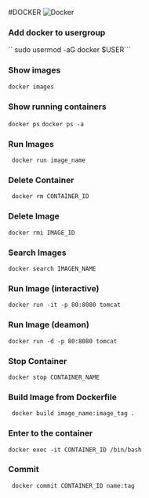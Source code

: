 
#DOCKER 
![Docker](https://avatars.githubusercontent.com/u/5429470?s=280&v=4)
### Add docker to usergroup
`` sudo usermod -aG docker $USER```

### Show images
``` docker images ```

### Show running containers
``` docker ps ```
``` docker ps -a ```

### Run Images
``` docker run image_name```

### Delete Container
``` docker rm CONTAINER_ID```

### Delete Image
``` docker rmi IMAGE_ID ```

### Search Images 
``` docker search IMAGEN_NAME ```

### Run Image (interactive)
``` docker run -it -p 80:8080 tomcat ```

### Run Image (deamon)
``` docker run -d -p 80:8080 tomcat ```

### Stop Container
``` docker stop CONTAINER_NAME ```

### Build Image from Dockerfile
``` docker build image_name:image_tag .```

### Enter to the container 
``` docker exec -it CONTAINER_ID /bin/bash ```

### Commit
``` docker commit CONTAINER_ID name:tag```